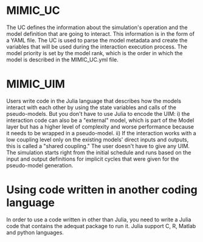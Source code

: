 # MIMIC_UC
The UC defines the information about the simulation's operation and the model definition that are going to interact. This information is in the form of a YAML file. The UC is used to parse the model metadata and create the variables that will be used during the interaction execution process. The model priority is set by the model rank, which is the order in which the model is described in the MIMIC_UC.yml file.


# MIMIC_UIM

Users write code in the Julia language that describes how the models interact with each other by using the state variables and calls of the pseudo-models. But you don't have to use Julia to encode the UIM: i) the interaction code can also be a "external" model, which is part of the Model layer but has a higher level of complexity and worse performance because it needs to be wrapped in a pseudo-model. ii) If the interaction works with a low coupling level only on the existing models' direct inputs and outputs, this is called a "shared coupling." The user doesn't have to give any UIM. The simulation starts right from the initial schedule and runs based on the input and output definitions for implicit cycles that were given for the pseudo-model generation. 

# Using code written in another coding language
In order to use a code written in other than Julia, you need to write a Julia code that contains the adequat package to run it. Julia support C, R, Matlab and python languages. 
